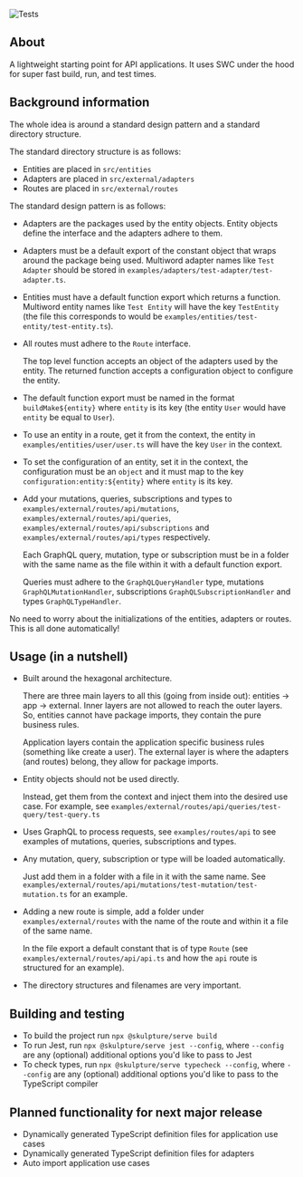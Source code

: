 ![Tests](https://github.com/nmathew98/serve/actions/workflows/main.yml/badge.svg)

## About

A lightweight starting point for API applications.
It uses SWC under the hood for super fast build, run, and test times.

## Background information

The whole idea is around a standard design pattern and a standard directory structure.

The standard directory structure is as follows:

- Entities are placed in `src/entities`
- Adapters are placed in `src/external/adapters`
- Routes are placed in `src/external/routes`

The standard design pattern is as follows:

- Adapters are the packages used by the entity objects.
  Entity objects define the interface and the adapters adhere to them.

- Adapters must be a default export of the constant object that wraps around the package being used.
  Multiword adapter names like `Test Adapter` should be stored in `examples/adapters/test-adapter/test-adapter.ts`.

- Entities must have a default function export which returns a function.
  Multiword entity names like `Test Entity` will have the key `TestEntity` (the file this corresponds to would be `examples/entities/test-entity/test-entity.ts`).

- All routes must adhere to the `Route` interface.

  The top level function accepts an object of the adapters used by the entity. The returned function accepts a configuration object to configure the entity.

- The default function export must be named in the format `buildMake${entity}` where `entity` is its key (the entity `User` would have `entity` be equal to `User`).

- To use an entity in a route, get it from the context, the entity in `examples/entities/user/user.ts` will have the key `User` in the context.

- To set the configuration of an entity, set it in the context, the configuration must be an `object` and it must map to the key `configuration:entity:${entity}` where `entity` is its key.

- Add your mutations, queries, subscriptions and types to `examples/external/routes/api/mutations`, `examples/external/routes/api/queries`, `examples/external/routes/api/subscriptions` and `examples/external/routes/api/types` respectively.

  Each GraphQL query, mutation, type or subscription must be in a folder with the same name as the file within it with a default function export.

  Queries must adhere to the `GraphQLQueryHandler` type, mutations `GraphQLMutationHandler`, subscriptions `GraphQLSubscriptionHandler` and types `GraphQLTypeHandler`.

No need to worry about the initializations of the entities, adapters or routes. This is all done automatically!

## Usage (in a nutshell)

- Built around the hexagonal architecture.

  There are three main layers to all this (going from inside out): entities -> app -> external. Inner layers are not allowed to reach the outer layers.
  So, entities cannot have package imports, they contain the pure business rules.

  Application layers contain the application specific business rules (something like create a user). The external layer is where the adapters (and routes) belong, they allow for package imports.

- Entity objects should not be used directly.

  Instead, get them from the context and inject them into the desired use case. For example, see `examples/external/routes/api/queries/test-query/test-query.ts`

- Uses GraphQL to process requests, see `examples/routes/api` to see examples of mutations, queries, subscriptions and types.

- Any mutation, query, subscription or type will be loaded automatically.

  Just add them in a folder with a file in it with the same name. See `examples/external/routes/api/mutations/test-mutation/test-mutation.ts` for an example.

- Adding a new route is simple, add a folder under `examples/external/routes` with the name of the route and within it a file of the same name.

  In the file export a default constant that is of type `Route` (see `examples/external/routes/api/api.ts` and how the `api` route is structured for an example).

- The directory structures and filenames are very important.

## Building and testing

- To build the project run `npx @skulpture/serve build`
- To run Jest, run `npx @skulpture/serve jest --config`, where `--config` are any (optional) additional options you'd like to pass to Jest
- To check types, run `npx @skulpture/serve typecheck --config`, where `--config` are any (optional) additional options you'd like to pass to the TypeScript compiler

## Planned functionality for next major release

- Dynamically generated TypeScript definition files for application use cases
- Dynamically generated TypeScript definition files for adapters
- Auto import application use cases
